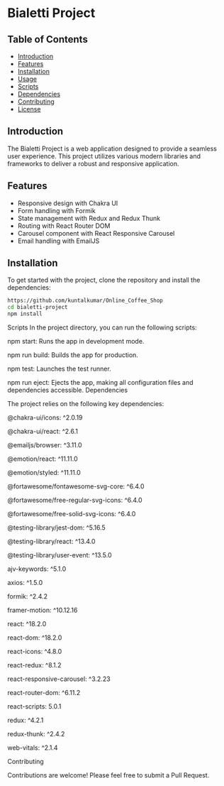# Bialetti Project

## Table of Contents
- [Introduction](#introduction)
- [Features](#features)
- [Installation](#installation)
- [Usage](#usage)
- [Scripts](#scripts)
- [Dependencies](#dependencies)
- [Contributing](#contributing)
- [License](#license)

## Introduction
The Bialetti Project is a web application designed to provide a seamless user experience. This project utilizes various modern libraries and frameworks to deliver a robust and responsive application.

## Features
- Responsive design with Chakra UI
- Form handling with Formik
- State management with Redux and Redux Thunk
- Routing with React Router DOM
- Carousel component with React Responsive Carousel
- Email handling with EmailJS

## Installation
To get started with the project, clone the repository and install the dependencies:

```bash
https://github.com/kuntalkumar/Online_Coffee_Shop
cd bialetti-project
npm install

```
Scripts
In the project directory, you can run the following scripts:

npm start: Runs the app in development mode.

npm run build: Builds the app for production.

npm test: Launches the test runner.

npm run eject: Ejects the app, making all configuration files and dependencies accessible.
Dependencies

The project relies on the following key dependencies:

@chakra-ui/icons: ^2.0.19

@chakra-ui/react: ^2.6.1

@emailjs/browser: ^3.11.0

@emotion/react: ^11.11.0

@emotion/styled: ^11.11.0

@fortawesome/fontawesome-svg-core: ^6.4.0

@fortawesome/free-regular-svg-icons: ^6.4.0

@fortawesome/free-solid-svg-icons: ^6.4.0

@testing-library/jest-dom: ^5.16.5

@testing-library/react: ^13.4.0

@testing-library/user-event: ^13.5.0

ajv-keywords: ^5.1.0

axios: ^1.5.0

formik: ^2.4.2

framer-motion: ^10.12.16

react: ^18.2.0

react-dom: ^18.2.0

react-icons: ^4.8.0

react-redux: ^8.1.2

react-responsive-carousel: ^3.2.23

react-router-dom: ^6.11.2

react-scripts: 5.0.1

redux: ^4.2.1

redux-thunk: ^2.4.2

web-vitals: ^2.1.4

Contributing

Contributions are welcome! Please feel free to submit a Pull Request.
